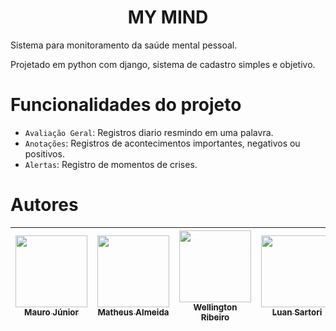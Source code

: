 <h1 align="center"> MY MIND </h1>

Sistema para monitoramento da saúde mental pessoal.

Projetado em python com django, sistema de cadastro simples e objetivo. 


# Funcionalidades do projeto

- `Avaliação Geral`: Registros diario resmindo em uma palavra.
- `Anotações`: Registros de acontecimentos importantes, negativos ou positivos.
- `Alertas`: Registro de momentos de crises.
 

 # Autores

| [<img src="https://avatars.githubusercontent.com/u/107776999?v=4" width=115><br><sub>Mauro Júnior</sub>](https://github.com/Mauro-H-Junior) |  [<img src="https://avatars.githubusercontent.com/u/92039521?v=4" width=115><br><sub>Matheus Almeida</sub>](https://github.com/MatheusAlmeida28) |  [<img src="https://avatars.githubusercontent.com/u/88757007?v=4" width=115><br><sub>Wellington Ribeiro</sub>](https://github.com/wellpelomundo) |  [<img src="https://avatars.githubusercontent.com/u/95317511?v=4" width=115><br><sub>Luan Sartori</sub>](https://github.com/LuanSartori) |
| :---: | :---: | :---: | :---: |
